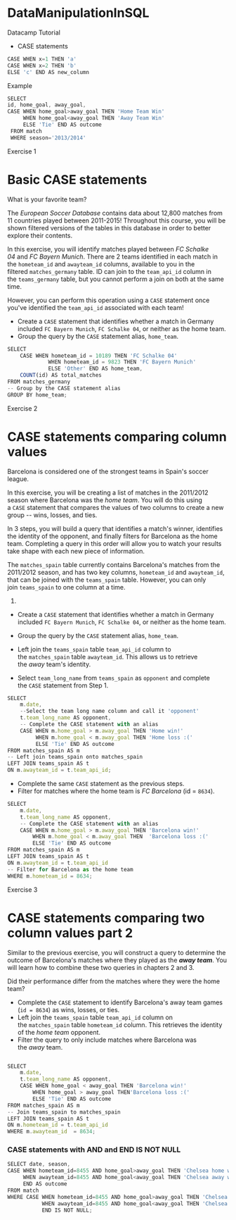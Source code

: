 # DataManipulationInSQL
Datacamp Tutorial

- CASE statements

```jsx
CASE WHEN x=1 THEN 'a'
CASE WHEN x=2 THEN 'b'
ELSE 'c' END AS new_column
```

Example

```jsx
SELECT
id, home_goal, away_goal,
CASE WHEN home_goal>away_goal THEN 'Home Team Win'
     WHEN home_goal<away_goal THEN 'Away Team Win'
     ELSE 'Tie' END AS outcome
 FROM match
 WHERE season='2013/2014'
```

Exercise 1

# **Basic CASE statements**

What is your favorite team?

The *European Soccer Database* contains data about 12,800 matches from 11 countries played between 2011-2015! Throughout this course, you will be shown filtered versions of the tables in this database in order to better explore their contents.

In this exercise, you will identify matches played between *FC Schalke 04* and *FC Bayern Munich*. There are 2 teams identified in each match in the `hometeam_id` and `awayteam_id` columns, available to you in the filtered `matches_germany` table. ID can join to the `team_api_id` column in the `teams_germany` table, but you cannot perform a join on both at the same time.

However, you can perform this operation using a `CASE` statement once you've identified the `team_api_id` associated with each team!

- Create a `CASE` statement that identifies whether a match in Germany included `FC Bayern Munich`, `FC Schalke 04`, or neither as the home team.
- Group the query by the `CASE` statement alias, `home_team`.

```jsx
SELECT 
	CASE WHEN hometeam_id = 10189 THEN 'FC Schalke 04'
             WHEN hometeam_id = 9823 THEN 'FC Bayern Munich'
             ELSE 'Other' END AS home_team,
	COUNT(id) AS total_matches
FROM matches_germany
-- Group by the CASE statement alias
GROUP BY home_team;
```

Exercise 2

# **CASE statements comparing column values**

Barcelona is considered one of the strongest teams in Spain's soccer league.

In this exercise, you will be creating a list of matches in the 2011/2012 season where Barcelona was the *home team*. You will do this using a `CASE` statement that compares the values of two columns to create a new group -- wins, losses, and ties.

In 3 steps, you will build a query that identifies a match's winner, identifies the identity of the opponent, and finally filters for Barcelona as the home team. Completing a query in this order will allow you to watch your results take shape with each new piece of information.

The `matches_spain` table currently contains Barcelona's matches from the 2011/2012 season, and has two key columns, `hometeam_id` and `awayteam_id`, that can be joined with the `teams_spain` table. However, you can only join `teams_spain` to one column at a time.

1. 
- Create a `CASE` statement that identifies whether a match in Germany included `FC Bayern Munich`, `FC Schalke 04`, or neither as the home team.
- Group the query by the `CASE` statement alias, `home_team`.

- Left join the `teams_spain` table `team_api_id` column to the `matches_spain` table `awayteam_id`. This allows us to retrieve the *away* team's identity.
- Select `team_long_name` from `teams_spain` as `opponent` and complete the `CASE` statement from Step 1.

```jsx
SELECT 
	m.date,
	--Select the team long name column and call it 'opponent'
	t.team_long_name AS opponent, 
	-- Complete the CASE statement with an alias
	CASE WHEN m.home_goal > m.away_goal THEN 'Home win!'
         WHEN m.home_goal < m.away_goal THEN 'Home loss :('
         ELSE 'Tie' END AS outcome
FROM matches_spain AS m
-- Left join teams_spain onto matches_spain
LEFT JOIN teams_spain AS t
ON m.awayteam_id = t.team_api_id;
```

- Complete the same `CASE` statement as the previous steps.
- Filter for matches where the home team is *FC Barcelona* (id = `8634`).

```jsx
SELECT 
	m.date,
	t.team_long_name AS opponent,
    -- Complete the CASE statement with an alias
	CASE WHEN m.home_goal > m.away_goal THEN 'Barcelona win!'
        WHEN m.home_goal < m.away_goal THEN  'Barcelona loss :(' 
        ELSE 'Tie' END AS outcome 
FROM matches_spain AS m
LEFT JOIN teams_spain AS t 
ON m.awayteam_id = t.team_api_id
-- Filter for Barcelona as the home team
WHERE m.hometeam_id = 8634; 

```

Exercise 3

# **CASE statements comparing two column values part 2**

Similar to the previous exercise, you will construct a query to determine the outcome of Barcelona's matches where they played as the ***away team***. You will learn how to combine these two queries in chapters 2 and 3.

Did their performance differ from the matches where they were the home team?

- Complete the `CASE` statement to identify Barcelona's away team games (`id = 8634`) as wins, losses, or ties.
- Left join the `teams_spain` table `team_api_id` column on the `matches_spain` table `hometeam_id` column. This retrieves the identity of the *home team* opponent.
- Filter the query to only include matches where Barcelona was the *away* team.

```jsx

SELECT  
	m.date,
	t.team_long_name AS opponent,
	CASE WHEN home_goal < away_goal THEN 'Barcelona win!'
        WHEN home_goal > away_goal THEN'Barcelona loss :(' 
        ELSE 'Tie' END AS outcome
FROM matches_spain AS m
-- Join teams_spain to matches_spain
LEFT JOIN teams_spain AS t 
ON m.hometeam_id = t.team_api_id
WHERE m.awayteam_id  = 8634;
```

### CASE statements with AND and END IS NOT NULL

```jsx
SELECT date, season,
CASE WHEN hometeam_id=8455 AND home_goal>away_goal THEN 'Chelsea home win!'
     WHEN awayteam_id=8455 AND home_goal<away_goal THEN 'Chelsea away win!'
     END AS outcome
FROM match
WHERE CASE WHEN hometeam_id=8455 AND home_goal>away_goal THEN 'Chelsea home win!'
           WHEN awayteam_id=8455 AND home_goal<away_goal THEN 'Chelsea away win!'
           END IS NOT NULL;
```
